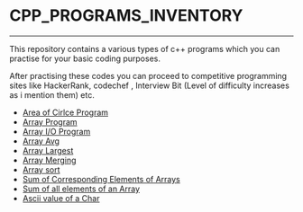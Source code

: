 # CPP_PROGRAMS_INVENTORY
---
This repository contains a various types of c++ programs which you can practise for your basic coding purposes.

After practising these codes you can proceed to competitive programming sites like HackerRank, codechef , Interview Bit (Level of difficulty increases as i mention them) etc.
* [Area of Cirlce Program](https://github.com/SHUBHAMBANSAL001/CPP_PROGRAMS_INVENTORY/blob/master/areaofcircle.cpp)
* [Array Program](https://github.com/SHUBHAMBANSAL001/CPP_PROGRAMS_INVENTORY/blob/master/array.cpp)
* [Array I/O Program](https://github.com/SHUBHAMBANSAL001/CPP_PROGRAMS_INVENTORY/blob/master/array2.cpp)
* [Array Avg](https://github.com/SHUBHAMBANSAL001/CPP_PROGRAMS_INVENTORY/blob/master/array_avg.cpp)
* [Array Largest](https://github.com/SHUBHAMBANSAL001/CPP_PROGRAMS_INVENTORY/blob/master/array_largest.cpp)
* [Array Merging](https://github.com/SHUBHAMBANSAL001/CPP_PROGRAMS_INVENTORY/blob/master/array_merge.cpp)
* [Array sort](https://github.com/SHUBHAMBANSAL001/CPP_PROGRAMS_INVENTORY/blob/master/array_sort.cpp)
* [Sum of Corresponding Elements of Arrays](https://github.com/SHUBHAMBANSAL001/CPP_PROGRAMS_INVENTORY/blob/master/array_sum.cpp)
* [Sum of all elements of an Array](https://github.com/SHUBHAMBANSAL001/CPP_PROGRAMS_INVENTORY/blob/master/arraysum.cpp)
* [Ascii value of a Char](https://github.com/SHUBHAMBANSAL001/CPP_PROGRAMS_INVENTORY/blob/master/ascii.cpp)


